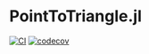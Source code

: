 # PointToTriangle.jl

[![CI](https://github.com/KeitaNakamura/PointToTriangle.jl/actions/workflows/CI.yml/badge.svg)](https://github.com/KeitaNakamura/PointToTriangle.jl/actions/workflows/CI.yml)
[![codecov](https://codecov.io/gh/KeitaNakamura/PointToTriangle.jl/graph/badge.svg?token=bxCXQulaR6)](https://codecov.io/gh/KeitaNakamura/PointToTriangle.jl)
